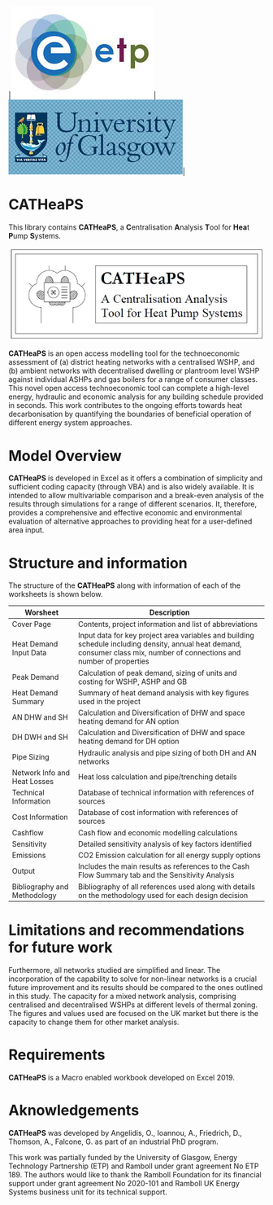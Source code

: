 |![ETPLogo!](Miscellaneous\ETP.jfif)|![UoGLogo!](Miscellaneous\Glasgow.jfif)|

# CATHeaPS

This library contains **CATHeaPS**, a **C**entralisation **A**nalysis **T**ool for **Hea**t **P**ump **S**ystems.

![Logo!](Miscellaneous/CATHeaPS%20Logo.JPG)

**CATHeaPS** is an open access modelling tool for the technoeconomic assessment of (a) district heating networks with a centralised WSHP, and (b) ambient networks with decentralised dwelling or plantroom level WSHP against individual ASHPs and gas boilers for a range of consumer classes. This novel open access technoeconomic tool can complete a high-level energy, hydraulic and economic analysis for any building schedule provided in seconds. This work contributes to the ongoing efforts towards heat decarbonisation by quantifying the boundaries of beneficial operation of different energy system approaches.

# Model Overview

**CATHeaPS** is developed in Excel as it offers a combination of simplicity and sufficient coding capacity (through VBA) and is also widely available. It is intended to allow multivariable comparison and a break-even analysis of the results through simulations for a range of different scenarios. It, therefore, provides a comprehensive and effective economic and environmental evaluation of alternative approaches to providing heat for a user-defined area input. 

# Structure and information

The structure of the **CATHeaPS** along with information of each of the worksheets is shown below.

|Worsheet|Description|
|---|---|
|Cover Page|Contents, project information and list of abbreviations|
|Heat Demand Input Data|Input data for key project area variables and building schedule including density, annual heat demand, consumer class mix, number of connections and number of properties|
|Peak Demand|Calculation of peak demand, sizing of units and costing for WSHP, ASHP and GB|
|Heat Demand Summary|Summary of heat demand analysis with key figures used in the project|
|AN DHW and SH|Calculation and Diversification of DHW and space heating demand for AN option|
|DH DWH and SH|Calculation and Diversification of DHW and space heating demand for DH option|
|Pipe Sizing|Hydraulic analysis and pipe sizing of both DH and AN networks|
|Network Info and Heat Losses|Heat loss calculation and pipe/trenching details|
|Technical Information|Database of technical information with references of sources|
|Cost Information|Database of cost information with references of sources|
|Cashflow|Cash flow and economic modelling calculations|
|Sensitivity|Detailed sensitivity analysis of key factors identified|
|Emissions|CO2 Emission calculation for all energy supply options|
|Output|Includes the main results as references to the Cash Flow Summary tab and the Sensitivity Analysis|
|Bibliography and Methodology|Bibliography of all references used along with details on the methodology used for each design decision|

# Limitations and recommendations for future work

Furthermore, all networks studied are simplified and linear. The incorporation of the capability to solve for non-linear networks is a crucial future improvement and its results should be compared to the ones outlined in this study. The capacity for a mixed network analysis, comprising centralised and decentralised WSHPs at different levels of thermal zoning. The figures and values used are focused on the UK market but there is the capacity to change them for other market analysis.

# Requirements

**CATHeaPS** is a Macro enabled workbook developed on Excel 2019.

# Aknowledgements

**CATHeaPS** was developed by Angelidis, O., Ioannou, A., Friedrich, D., Thomson, A., Falcone, G. as part of an industrial PhD program. 

This work was partially funded by the University of Glasgow, Energy Technology Partnership (ETP) and Ramboll under grant agreement No ETP 189. The authors would like to thank the Ramboll Foundation for its financial support under grant agreement No 2020-101 and Ramboll UK Energy Systems business unit for its technical support. 
